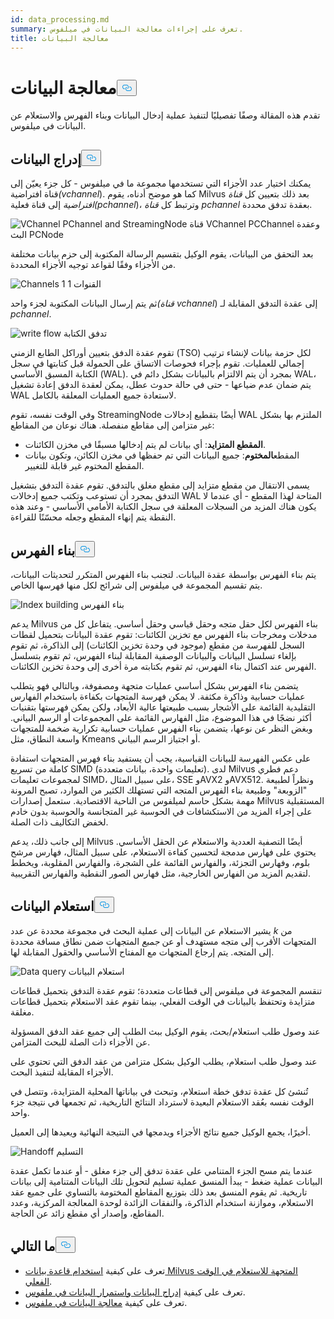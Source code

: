 ```yaml
---
id: data_processing.md
summary: تعرف على إجراءات معالجة البيانات في ميلفوس.
title: معالجة البيانات
---
```

<h1 id="Data-Processing" class="common-anchor-header">معالجة البيانات<button data-href="#Data-Processing" class="anchor-icon" translate="no">
      <svg translate="no"
        aria-hidden="true"
        focusable="false"
        height="20"
        version="1.1"
        viewBox="0 0 16 16"
        width="16"
      >
        <path
          fill="#0092E4"
          fill-rule="evenodd"
          d="M4 9h1v1H4c-1.5 0-3-1.69-3-3.5S2.55 3 4 3h4c1.45 0 3 1.69 3 3.5 0 1.41-.91 2.72-2 3.25V8.59c.58-.45 1-1.27 1-2.09C10 5.22 8.98 4 8 4H4c-.98 0-2 1.22-2 2.5S3 9 4 9zm9-3h-1v1h1c1 0 2 1.22 2 2.5S13.98 12 13 12H9c-.98 0-2-1.22-2-2.5 0-.83.42-1.64 1-2.09V6.25c-1.09.53-2 1.84-2 3.25C6 11.31 7.55 13 9 13h4c1.45 0 3-1.69 3-3.5S14.5 6 13 6z"
        ></path>
      </svg>
    </button></h1><p>تقدم هذه المقالة وصفًا تفصيليًا لتنفيذ عملية إدخال البيانات وبناء الفهرس والاستعلام عن البيانات في ميلفوس.</p>
<h2 id="Data-insertion" class="common-anchor-header">إدراج البيانات<button data-href="#Data-insertion" class="anchor-icon" translate="no">
      <svg translate="no"
        aria-hidden="true"
        focusable="false"
        height="20"
        version="1.1"
        viewBox="0 0 16 16"
        width="16"
      >
        <path
          fill="#0092E4"
          fill-rule="evenodd"
          d="M4 9h1v1H4c-1.5 0-3-1.69-3-3.5S2.55 3 4 3h4c1.45 0 3 1.69 3 3.5 0 1.41-.91 2.72-2 3.25V8.59c.58-.45 1-1.27 1-2.09C10 5.22 8.98 4 8 4H4c-.98 0-2 1.22-2 2.5S3 9 4 9zm9-3h-1v1h1c1 0 2 1.22 2 2.5S13.98 12 13 12H9c-.98 0-2-1.22-2-2.5 0-.83.42-1.64 1-2.09V6.25c-1.09.53-2 1.84-2 3.25C6 11.31 7.55 13 9 13h4c1.45 0 3-1.69 3-3.5S14.5 6 13 6z"
        ></path>
      </svg>
    </button></h2><p>يمكنك اختيار عدد الأجزاء التي تستخدمها مجموعة ما في ميلفوس - كل جزء يعيّن إلى قناة افتراضية<em>(vchannel</em>). كما هو موضح أدناه، يقوم Milvus بعد ذلك بتعيين كل <em>قناة افتراضية</em> إلى قناة فعلية<em>(pchannel</em>)، وترتبط كل <em>قناة pchannel</em> بعقدة تدفق محددة.</p>
<p>
  
   <span class="img-wrapper"> <img translate="no" src="/docs/v2.6.x/assets/pvchannel_wal.png" alt="VChannel PChannel and StreamingNode" class="doc-image" id="vchannel-pchannel-and-streamingnode" />
   </span> <span class="img-wrapper"> <span>قناة VChannel PCChannel وعقدة البث PCNode</span> </span></p>
<p>بعد التحقق من البيانات، يقوم الوكيل بتقسيم الرسالة المكتوبة إلى حزم بيانات مختلفة من الأجزاء وفقًا لقواعد توجيه الأجزاء المحددة.</p>
<p>
  
   <span class="img-wrapper"> <img translate="no" src="/docs/v2.6.x/assets/channels_1.png" alt="Channels 1" class="doc-image" id="channels-1" />
   </span> <span class="img-wrapper"> <span>القنوات 1</span> </span></p>
<p>ثم يتم إرسال البيانات المكتوبة لجزء واحد<em>(قناة vchannel</em>) إلى عقدة التدفق المقابلة لـ <em>pchannel</em>.</p>
<p>
  
   <span class="img-wrapper"> <img translate="no" src="/docs/v2.6.x/assets/written_data_flow.png" alt="write flow" class="doc-image" id="write-flow" />
   </span> <span class="img-wrapper"> <span>تدفق الكتابة</span> </span></p>
<p>تقوم عقدة الدفق بتعيين أوراكل الطابع الزمني (TSO) لكل حزمة بيانات لإنشاء ترتيب إجمالي للعمليات. تقوم بإجراء فحوصات الاتساق على الحمولة قبل كتابتها في سجل الكتابة المسبق الأساسي (WAL). بمجرد أن يتم الالتزام بالبيانات بشكل دائم في WAL، يتم ضمان عدم ضياعها - حتى في حالة حدوث عطل، يمكن لعقدة الدفق إعادة تشغيل WAL لاستعادة جميع العمليات المعلقة بالكامل.</p>
<p>وفي الوقت نفسه، تقوم StreamingNode أيضًا بتقطيع إدخالات WAL الملتزم بها بشكل غير متزامن إلى مقاطع منفصلة. هناك نوعان من المقاطع:</p>
<ul>
<li><strong>المقطع المتزايد</strong>: أي بيانات لم يتم إدخالها مسبقًا في مخزن الكائنات.</li>
<li>المقطع<strong>المختوم</strong>: جميع البيانات التي تم حفظها في مخزن الكائن، وتكون بيانات المقطع المختوم غير قابلة للتغيير.</li>
</ul>
<p>يسمى الانتقال من مقطع متزايد إلى مقطع مغلق بالتدفق. تقوم عقدة التدفق بتشغيل التدفق بمجرد أن تستوعب وتكتب جميع إدخالات WAL المتاحة لهذا المقطع - أي عندما لا يكون هناك المزيد من السجلات المعلقة في سجل الكتابة الأمامي الأساسي - وعند هذه النقطة يتم إنهاء المقطع وجعله محسّنًا للقراءة.</p>
<h2 id="Index-building" class="common-anchor-header">بناء الفهرس<button data-href="#Index-building" class="anchor-icon" translate="no">
      <svg translate="no"
        aria-hidden="true"
        focusable="false"
        height="20"
        version="1.1"
        viewBox="0 0 16 16"
        width="16"
      >
        <path
          fill="#0092E4"
          fill-rule="evenodd"
          d="M4 9h1v1H4c-1.5 0-3-1.69-3-3.5S2.55 3 4 3h4c1.45 0 3 1.69 3 3.5 0 1.41-.91 2.72-2 3.25V8.59c.58-.45 1-1.27 1-2.09C10 5.22 8.98 4 8 4H4c-.98 0-2 1.22-2 2.5S3 9 4 9zm9-3h-1v1h1c1 0 2 1.22 2 2.5S13.98 12 13 12H9c-.98 0-2-1.22-2-2.5 0-.83.42-1.64 1-2.09V6.25c-1.09.53-2 1.84-2 3.25C6 11.31 7.55 13 9 13h4c1.45 0 3-1.69 3-3.5S14.5 6 13 6z"
        ></path>
      </svg>
    </button></h2><p>يتم بناء الفهرس بواسطة عقدة البيانات. لتجنب بناء الفهرس المتكرر لتحديثات البيانات، يتم تقسيم المجموعة في ميلفوس إلى شرائح لكل منها فهرسها الخاص.</p>
<p>
  
   <span class="img-wrapper"> <img translate="no" src="/docs/v2.6.x/assets/index_building.png" alt="Index building" class="doc-image" id="index-building" />
   </span> <span class="img-wrapper"> <span>بناء الفهرس</span> </span></p>
<p>يدعم Milvus بناء الفهرس لكل حقل متجه وحقل قياسي وحقل أساسي. يتفاعل كل من مدخلات ومخرجات بناء الفهرس مع تخزين الكائنات: تقوم عقدة البيانات بتحميل لقطات السجل للفهرسة من مقطع (موجود في وحدة تخزين الكائنات) إلى الذاكرة، ثم تقوم بإلغاء تسلسل البيانات والبيانات الوصفية المقابلة لبناء الفهرس، ثم تقوم بتسلسل الفهرس عند اكتمال بناء الفهرس، ثم تقوم بكتابته مرة أخرى إلى وحدة تخزين الكائنات.</p>
<p>يتضمن بناء الفهرس بشكل أساسي عمليات متجهة ومصفوفة، وبالتالي فهو يتطلب عمليات حسابية وذاكرة مكثفة. لا يمكن فهرسة المتجهات بكفاءة باستخدام الفهارس التقليدية القائمة على الأشجار بسبب طبيعتها عالية الأبعاد، ولكن يمكن فهرستها بتقنيات أكثر نضجًا في هذا الموضوع، مثل الفهارس القائمة على المجموعات أو الرسم البياني. وبغض النظر عن نوعها، يتضمن بناء الفهرس عمليات حسابية تكرارية ضخمة للمتجهات واسعة النطاق، مثل Kmeans أو اجتياز الرسم البياني.</p>
<p>على عكس الفهرسة للبيانات القياسية، يجب أن يستفيد بناء فهرس المتجهات استفادة كاملة من تسريع SIMD (تعليمات واحدة، بيانات متعددة). لدى Milvus دعم فطري لمجموعات تعليمات SIMD، على سبيل المثال، SSE وAVX2 وAVX512. ونظراً لطبيعة "الزوبعة" وطبيعة بناء الفهرس المتجه التي تستهلك الكثير من الموارد، تصبح المرونة مهمة بشكل حاسم لميلفوس من الناحية الاقتصادية. ستعمل إصدارات Milvus المستقبلية على إجراء المزيد من الاستكشافات في الحوسبة غير المتجانسة والحوسبة بدون خادم لخفض التكاليف ذات الصلة.</p>
<p>إلى جانب ذلك، يدعم Milvus أيضًا التصفية العددية والاستعلام عن الحقل الأساسي. يحتوي على فهارس مدمجة لتحسين كفاءة الاستعلام، على سبيل المثال، فهارس مرشح بلوم، وفهارس التجزئة، والفهارس القائمة على الشجرة، والفهارس المقلوبة، ويخطط لتقديم المزيد من الفهارس الخارجية، مثل فهارس الصور النقطية والفهارس التقريبية.</p>
<h2 id="Data-query" class="common-anchor-header">استعلام البيانات<button data-href="#Data-query" class="anchor-icon" translate="no">
      <svg translate="no"
        aria-hidden="true"
        focusable="false"
        height="20"
        version="1.1"
        viewBox="0 0 16 16"
        width="16"
      >
        <path
          fill="#0092E4"
          fill-rule="evenodd"
          d="M4 9h1v1H4c-1.5 0-3-1.69-3-3.5S2.55 3 4 3h4c1.45 0 3 1.69 3 3.5 0 1.41-.91 2.72-2 3.25V8.59c.58-.45 1-1.27 1-2.09C10 5.22 8.98 4 8 4H4c-.98 0-2 1.22-2 2.5S3 9 4 9zm9-3h-1v1h1c1 0 2 1.22 2 2.5S13.98 12 13 12H9c-.98 0-2-1.22-2-2.5 0-.83.42-1.64 1-2.09V6.25c-1.09.53-2 1.84-2 3.25C6 11.31 7.55 13 9 13h4c1.45 0 3-1.69 3-3.5S14.5 6 13 6z"
        ></path>
      </svg>
    </button></h2><p>يشير الاستعلام عن البيانات إلى عملية البحث في مجموعة محددة عن عدد <em>k</em> من المتجهات الأقرب إلى متجه مستهدف أو عن <em>جميع</em> المتجهات ضمن نطاق مسافة محددة إلى المتجه. يتم إرجاع المتجهات مع المفتاح الأساسي والحقول المقابلة لها.</p>
<p>
  
   <span class="img-wrapper"> <img translate="no" src="/docs/v2.6.x/assets/data_query.jpg" alt="Data query" class="doc-image" id="data-query" />
   </span> <span class="img-wrapper"> <span>استعلام البيانات</span> </span></p>
<p>تنقسم المجموعة في ميلفوس إلى قطاعات متعددة؛ تقوم عقدة التدفق بتحميل قطاعات متزايدة وتحتفظ بالبيانات في الوقت الفعلي، بينما تقوم عقد الاستعلام بتحميل قطاعات مغلقة.</p>
<p>عند وصول طلب استعلام/بحث، يقوم الوكيل ببث الطلب إلى جميع عقد الدفق المسؤولة عن الأجزاء ذات الصلة للبحث المتزامن.</p>
<p>عند وصول طلب استعلام، يطلب الوكيل بشكل متزامن من عقد الدفق التي تحتوي على الأجزاء المقابلة لتنفيذ البحث.</p>
<p>تُنشئ كل عقدة تدفق خطة استعلام، وتبحث في بياناتها المحلية المتزايدة، وتتصل في الوقت نفسه بعُقد الاستعلام البعيدة لاسترداد النتائج التاريخية، ثم تجمعها في نتيجة جزء واحد.</p>
<p>أخيرًا، يجمع الوكيل جميع نتائج الأجزاء ويدمجها في النتيجة النهائية ويعيدها إلى العميل.</p>
<p>
  
   <span class="img-wrapper"> <img translate="no" src="/docs/v2.6.x/assets/handoff.png" alt="Handoff" class="doc-image" id="handoff" />
   </span> <span class="img-wrapper"> <span>التسليم</span> </span></p>
<p>عندما يتم مسح الجزء المتنامي على عقدة تدفق إلى جزء مغلق - أو عندما تكمل عقدة البيانات عملية ضغط - يبدأ المنسق عملية تسليم لتحويل تلك البيانات المتنامية إلى بيانات تاريخية. ثم يقوم المنسق بعد ذلك بتوزيع المقاطع المختومة بالتساوي على جميع عقد الاستعلام، وموازنة استخدام الذاكرة، والنفقات الزائدة لوحدة المعالجة المركزية، وعدد المقاطع، وإصدار أي مقطع زائد عن الحاجة.</p>
<h2 id="Whats-next" class="common-anchor-header">ما التالي<button data-href="#Whats-next" class="anchor-icon" translate="no">
      <svg translate="no"
        aria-hidden="true"
        focusable="false"
        height="20"
        version="1.1"
        viewBox="0 0 16 16"
        width="16"
      >
        <path
          fill="#0092E4"
          fill-rule="evenodd"
          d="M4 9h1v1H4c-1.5 0-3-1.69-3-3.5S2.55 3 4 3h4c1.45 0 3 1.69 3 3.5 0 1.41-.91 2.72-2 3.25V8.59c.58-.45 1-1.27 1-2.09C10 5.22 8.98 4 8 4H4c-.98 0-2 1.22-2 2.5S3 9 4 9zm9-3h-1v1h1c1 0 2 1.22 2 2.5S13.98 12 13 12H9c-.98 0-2-1.22-2-2.5 0-.83.42-1.64 1-2.09V6.25c-1.09.53-2 1.84-2 3.25C6 11.31 7.55 13 9 13h4c1.45 0 3-1.69 3-3.5S14.5 6 13 6z"
        ></path>
      </svg>
    </button></h2><ul>
<li>تعرف على كيفية <a href="https://milvus.io/blog/deep-dive-5-real-time-query.md">استخدام قاعدة بيانات Milvus المتجهة للاستعلام في الوقت الفعلي</a>.</li>
<li>تعرف على كيفية <a href="https://milvus.io/blog/deep-dive-4-data-insertion-and-data-persistence.md">إدراج البيانات واستمرار البيانات في ملفوس</a>.</li>
<li>تعرف على كيفية <a href="https://milvus.io/blog/deep-dive-3-data-processing.md">معالجة البيانات في ملفوس</a>.</li>
</ul>
